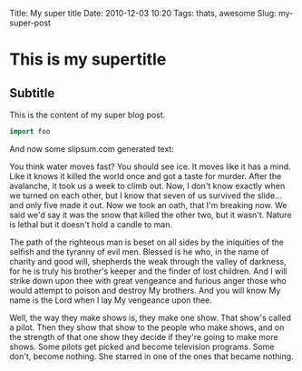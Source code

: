 Title: My super title
Date: 2010-12-03 10:20
Tags: thats, awesome
Slug: my-super-post

This is my supertitle
=====================

Subtitle
--------

This is the content of my super blog post.

`````go
import foo
`````

And now some slipsum.com generated text:

You think water moves fast? You should see ice. It moves like it has a mind.
Like it knows it killed the world once and got a taste for murder. After the
avalanche, it took us a week to climb out. Now, I don't know exactly when we
turned on each other, but I know that seven of us survived the slide... and
only five made it out. Now we took an oath, that I'm breaking now. We said we'd
say it was the snow that killed the other two, but it wasn't. Nature is lethal
but it doesn't hold a candle to man.

The path of the righteous man is beset on all sides by the iniquities of the
selfish and the tyranny of evil men. Blessed is he who, in the name of charity
and good will, shepherds the weak through the valley of darkness, for he is
truly his brother's keeper and the finder of lost children. And I will strike
down upon thee with great vengeance and furious anger those who would attempt
to poison and destroy My brothers. And you will know My name is the Lord when I
lay My vengeance upon thee.

Well, the way they make shows is, they make one show. That show's called a
pilot. Then they show that show to the people who make shows, and on the
strength of that one show they decide if they're going to make more shows. Some
pilots get picked and become television programs. Some don't, become nothing.
She starred in one of the ones that became nothing.
